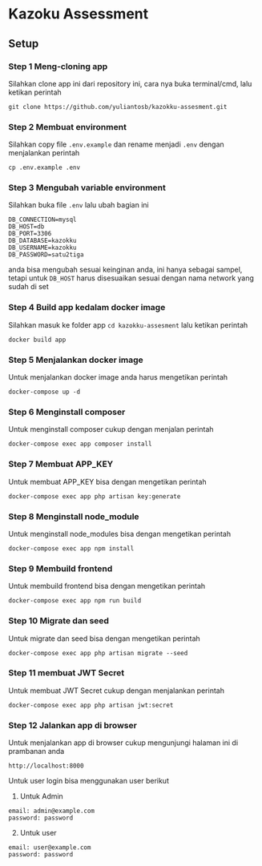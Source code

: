 # Kazoku Assessment

## Setup
### Step 1 Meng-cloning app
Silahkan clone app ini dari repository ini, cara nya buka terminal/cmd, lalu ketikan perintah
```
git clone https://github.com/yuliantosb/kazokku-assesment.git
```
### Step 2 Membuat environment
Silahkan copy file `.env.example` dan rename menjadi `.env` dengan menjalankan perintah
```
cp .env.example .env
```

### Step 3 Mengubah variable environment
Silahkan buka file `.env` lalu ubah bagian ini
```
DB_CONNECTION=mysql
DB_HOST=db
DB_PORT=3306
DB_DATABASE=kazokku
DB_USERNAME=kazokku
DB_PASSWORD=satu2tiga
```
anda bisa mengubah sesuai keinginan anda, ini hanya sebagai sampel, tetapi untuk `DB_HOST` harus disesuaikan sesuai dengan nama network yang sudah di set

### Step 4 Build app kedalam docker image
Silahkan masuk ke folder app `cd kazokku-assesment` lalu ketikan perintah 
```
docker build app
```

### Step 5 Menjalankan docker image
Untuk menjalankan docker image anda harus mengetikan perintah
```
docker-compose up -d
```

### Step 6 Menginstall composer
Untuk menginstall composer cukup dengan menjalan perintah
```
docker-compose exec app composer install
```

### Step 7 Membuat APP_KEY
Untuk membuat APP_KEY bisa dengan mengetikan perintah
```
docker-compose exec app php artisan key:generate
```

### Step 8 Menginstall node_module 
Untuk menginstall node_modules bisa dengan mengetikan perintah
```
docker-compose exec app npm install
```

### Step 9 Membuild frontend
Untuk membuild frontend bisa dengan mengetikan perintah
```
docker-compose exec app npm run build
```

### Step 10 Migrate dan seed
Untuk migrate dan seed bisa dengan mengetikan perintah
```
docker-compose exec app php artisan migrate --seed
```

### Step 11 membuat JWT Secret
Untuk membuat JWT Secret cukup dengan menjalankan perintah
```
docker-compose exec app php artisan jwt:secret
```

### Step 12 Jalankan app di browser
Untuk menjalankan app di browser cukup mengunjungi halaman ini di prambanan anda
```
http://localhost:8000
```
Untuk user login bisa menggunakan user berikut
1. Untuk Admin
```
email: admin@example.com
password: password
```

2. Untuk user
```
email: user@example.com
password: password
```
